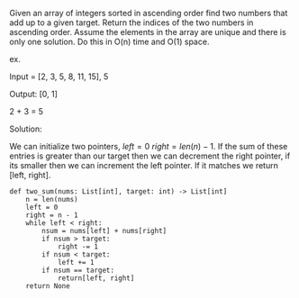 Given an array of integers sorted in ascending order find two numbers that add up to a given target. Return the indices of the two numbers in ascending order. Assume the elements in the array are unique and there is only one solution. Do this in O(n) time and O(1) space.

ex.

Input = [2, 3, 5, 8, 11, 15], 5

Output: [0, 1]

2 + 3 = 5

Solution:

We can initialize two pointers, $left = 0$ $right = len(n) - 1$. If the sum of these entries is greater than our target then we can decrement the right pointer, if its smaller then we can increment the left pointer. If it matches we return [left, right].

```
def two_sum(nums: List[int], target: int) -> List[int]
	n = len(nums)
	left = 0
	right = n - 1
	while left < right:
		nsum = nums[left] + nums[right]
		if nsum > target:
			right -= 1
		if nsum < target:
			left += 1
		if nsum == target:
			return[left, right]
	return None
```